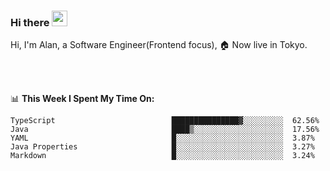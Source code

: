 ### Hi there <img src="https://media.giphy.com/media/hvRJCLFzcasrR4ia7z/giphy.gif" width="25px">

<!-- ![visitors](https://visitor-badge.glitch.me/badge?page_id=dislfyer.dislfyer) -->

Hi, I'm Alan, a Software Engineer(Frontend focus), 🏠 Now live in Tokyo.

<br/>
<br/>

📊 **This Week I Spent My Time On:**


<!--START_SECTION:waka-->

```text
TypeScript                          ███████████████▓░░░░░░░░░  62.56%
Java                                ████▒░░░░░░░░░░░░░░░░░░░░  17.56%
YAML                                █░░░░░░░░░░░░░░░░░░░░░░░░  3.87%
Java Properties                     █░░░░░░░░░░░░░░░░░░░░░░░░  3.27%
Markdown                            █░░░░░░░░░░░░░░░░░░░░░░░░  3.24%
```

<!--END_SECTION:waka-->

<!--
**About Me:**
 -->
